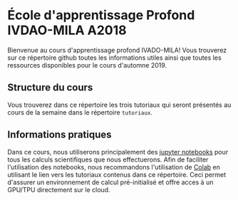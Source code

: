 # École d'apprentissage Profond IVDAO-MILA A2018

Bienvenue au cours d'apprentissage profond IVADO-MILA!  Vous trouverez sur ce répertoire github toutes les informations utiles ainsi que toutes les ressources disponibles pour le cours d'automne 2019.

## Structure du cours

Vous trouverez dans ce répertoire les trois tutoriaux qui seront présentés au cours de la semaine dans le répertoire `tutoriaux`.

## Informations pratiques
Dans ce cours, nous utiliserons principalement des [jupyter notebooks](http://jupyter.org/) pour tous les calculs scientifiques que nous effectuerons. Afin de faciliter l'utilisation des notebooks, nous recommandons l'utilisation de [Colab](https://colab.research.google.com/notebooks/welcome.ipynb#recent=true) en utilisant le lien vers les tutoriaux contenus dans ce répertoire. Ceci permet d'assurer un environnement de calcul pré-initialisé et offre acces à un GPU/TPU directement sur le cloud.

